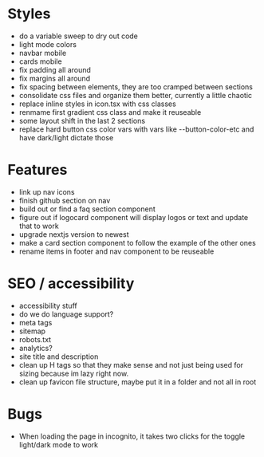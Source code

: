 # Styles
- do a variable sweep to dry out code
- light mode colors
- navbar mobile
- cards mobile
- fix padding all around
- fix margins all around
- fix spacing between elements, they are too cramped between sections
- consolidate css files and organize them better, currently a little chaotic
- replace inline styles in icon.tsx with css classes
- renmame first gradient css class and make it reuseable
- some layout shift in the last 2 sections 
- replace hard button css color vars with vars like --button-color-etc and have dark/light dictate those

# Features
- link up nav icons
- finish github section on nav
- build out or find a faq section component
- figure out if logocard component will display logos or text and update that to work
- upgrade nextjs version to newest
- make a card section component to follow the example of the other ones
- rename items in footer and nav component to be reuseable

# SEO / accessibility
- accessibility stuff
- do we do language support?
- meta tags
- sitemap
- robots.txt
- analytics?
- site title and description
- clean up H tags so that they make sense and not just being used for sizing because im lazy right now.
- clean up favicon file structure, maybe put it in a folder and not all in root

# Bugs 
- When loading the page in incognito, it takes two clicks for the toggle light/dark mode to work